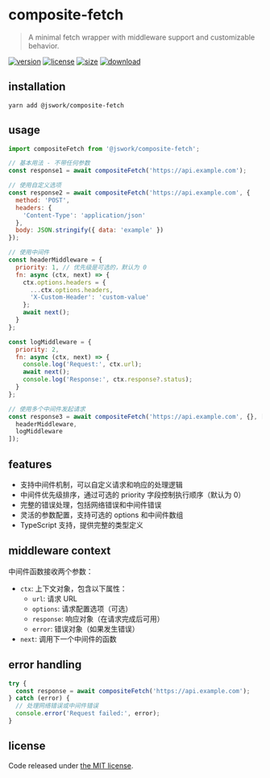 # composite-fetch
> A minimal fetch wrapper with middleware support and customizable behavior.

[![version][version-image]][version-url]
[![license][license-image]][license-url]
[![size][size-image]][size-url]
[![download][download-image]][download-url]

## installation
```shell
yarn add @jswork/composite-fetch
```

## usage
```js
import compositeFetch from '@jswork/composite-fetch';

// 基本用法 - 不带任何参数
const response1 = await compositeFetch('https://api.example.com');

// 使用自定义选项
const response2 = await compositeFetch('https://api.example.com', {
  method: 'POST',
  headers: {
    'Content-Type': 'application/json'
  },
  body: JSON.stringify({ data: 'example' })
});

// 使用中间件
const headerMiddleware = {
  priority: 1, // 优先级是可选的，默认为 0
  fn: async (ctx, next) => {
    ctx.options.headers = {
      ...ctx.options.headers,
      'X-Custom-Header': 'custom-value'
    };
    await next();
  }
};

const logMiddleware = {
  priority: 2,
  fn: async (ctx, next) => {
    console.log('Request:', ctx.url);
    await next();
    console.log('Response:', ctx.response?.status);
  }
};

// 使用多个中间件发起请求
const response3 = await compositeFetch('https://api.example.com', {}, [
  headerMiddleware,
  logMiddleware
]);
```

## features
- 支持中间件机制，可以自定义请求和响应的处理逻辑
- 中间件优先级排序，通过可选的 priority 字段控制执行顺序（默认为 0）
- 完整的错误处理，包括网络错误和中间件错误
- 灵活的参数配置，支持可选的 options 和中间件数组
- TypeScript 支持，提供完整的类型定义

## middleware context
中间件函数接收两个参数：
- `ctx`: 上下文对象，包含以下属性：
  - `url`: 请求 URL
  - `options`: 请求配置选项（可选）
  - `response`: 响应对象（在请求完成后可用）
  - `error`: 错误对象（如果发生错误）
- `next`: 调用下一个中间件的函数

## error handling
```js
try {
  const response = await compositeFetch('https://api.example.com');
} catch (error) {
  // 处理网络错误或中间件错误
  console.error('Request failed:', error);
}
```

## license
Code released under [the MIT license](https://github.com/afeiship/composite-fetch/blob/master/LICENSE.txt).

[version-image]: https://img.shields.io/npm/v/@jswork/composite-fetch
[version-url]: https://npmjs.org/package/@jswork/composite-fetch

[license-image]: https://img.shields.io/npm/l/@jswork/composite-fetch
[license-url]: https://github.com/afeiship/composite-fetch/blob/master/LICENSE.txt

[size-image]: https://img.shields.io/bundlephobia/minzip/@jswork/composite-fetch
[size-url]: https://github.com/afeiship/composite-fetch/blob/master/dist/composite-fetch.min.js

[download-image]: https://img.shields.io/npm/dm/@jswork/composite-fetch
[download-url]: https://www.npmjs.com/package/@jswork/composite-fetch
